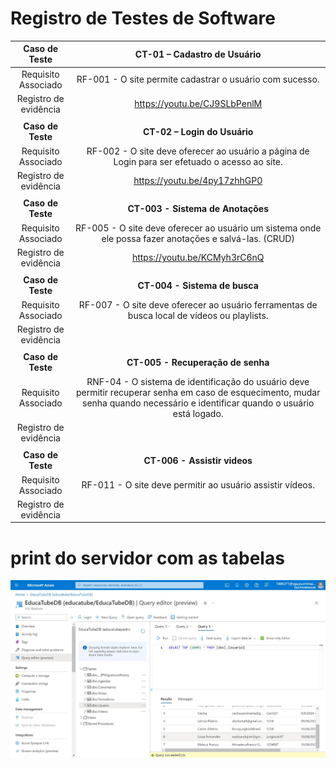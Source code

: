 
# Registro de Testes de Software


| **Caso de Teste** 	| **CT-01 – Cadastro de Usuário** 	|
|:---:	|:---:	|
|	Requisito Associado 	| RF-001 - O site permite cadastrar o usuário com sucesso. |
|Registro de evidência | https://youtu.be/CJ9SLbPenlM |
|   |   |
| **Caso de Teste** 	| **CT-02 – Login do Usuário** 	|
|	Requisito Associado 	| RF-002 - O site deve oferecer ao usuário a página de Login para ser efetuado o acesso ao site. |
|Registro de evidência | https://youtu.be/4py17zhhGP0 |
|   |   |
| **Caso de Teste** 	| **CT-003 - Sistema de Anotações** 	|
|	Requisito Associado 	| RF-005 - O site deve oferecer ao usuário um sistema onde ele possa fazer anotações e salvá-las. (CRUD) |
|Registro de evidência | https://youtu.be/KCMyh3rC6nQ |
|   |   |
| **Caso de Teste** 	| **CT-004 - Sistema de busca** 	|
|	Requisito Associado 	| RF-007 - O site deve oferecer ao usuário ferramentas de busca local de vídeos ou playlists. |
|Registro de evidência | |
|   |   |
| **Caso de Teste** 	| **CT-005 - Recuperação de senha** 	|
|	Requisito Associado 	| RNF-04 - O sistema de identificação do usuário deve permitir recuperar senha em caso de esquecimento, mudar senha quando necessário e identificar quando o usuário está logado. |
|Registro de evidência | |
|   |   |
| **Caso de Teste** 	| **CT-006 - Assistir videos** 	|
|	Requisito Associado 	| RF-011 - O site deve permitir ao usuário assistir vídeos. |
|Registro de evidência | |

# print do servidor com as tabelas
<img src="img/print_servidor.jpg">


